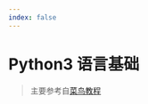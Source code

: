 ```yaml
---
index: false
---
```


# Python3 语言基础
> 主要参考自[菜鸟教程](https://www.runoob.com/python3/python3-tutorial.html)

<AutoCatalog/>
